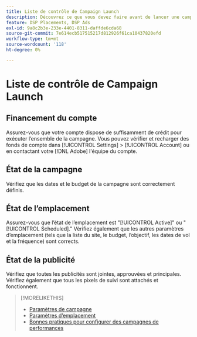 ```yaml
---
title: Liste de contrôle de Campaign Launch
description: Découvrez ce que vous devez faire avant de lancer une campagne.
feature: DSP Placements, DSP Ads
exl-id: 9a8c2b3e-233e-4401-8311-daffde6cda68
source-git-commit: 7e614ecb517515217d812926f61ca10437820efd
workflow-type: tm+mt
source-wordcount: '118'
ht-degree: 0%

---
```


# Liste de contrôle de Campaign Launch

## Financement du compte

Assurez-vous que votre compte dispose de suffisamment de crédit pour exécuter l’ensemble de la campagne. Vous pouvez vérifier et recharger des fonds de compte dans [!UICONTROL Settings] > [!UICONTROL Account] ou en contactant votre [!DNL Adobe] l&#39;équipe du compte.

## État de la campagne

Vérifiez que les dates et le budget de la campagne sont correctement définis.

## État de l’emplacement

Assurez-vous que l’état de l’emplacement est &quot;[!UICONTROL Active]&quot; ou &quot;[!UICONTROL Scheduled].&quot; Vérifiez également que les autres paramètres d’emplacement (tels que la liste du site, le budget, l’objectif, les dates de vol et la fréquence) sont corrects.

## État de la publicité

Vérifiez que toutes les publicités sont jointes, approuvées et principales. Vérifiez également que tous les pixels de suivi sont attachés et fonctionnent.

>[!MORELIKETHIS]
>
>* [Paramètres de campagne](/help/dsp/campaign-management/campaigns/campaign-settings.md)
>* [Paramètres d’emplacement](/help/dsp/campaign-management/placements/placement-settings.md)
>* [Bonnes pratiques pour configurer des campagnes de performances](/help/dsp/optimization/campaign-best-practices-performance.md)

